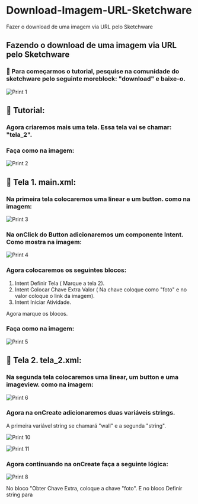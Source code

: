 # Download-Imagem-URL-Sketchware
Fazer o download de uma imagem via URL pelo Sketchware

## Fazendo o download de uma imagem via URL pelo Sketchware

### :cherries: Para começarmos o tutorial, pesquise na comunidade do sketchware pelo seguinte moreblock: "download" e baixe-o.

![Print 1](https://github.com/Gabriel-True/Download-Imagem-URL-Sketchware/blob/main/Screenshot_20201027-145804.png)

## :page_facing_up: Tutorial: 

### Agora criaremos mais uma tela. Essa tela vai se chamar: "tela_2".

### Faça como na imagem:

![Print 2](https://github.com/Gabriel-True/Download-Imagem-URL-Sketchware/blob/main/Screenshot_20201027-130253.png)

## :iphone: Tela 1. main.xml:

### Na primeira tela colocaremos uma linear e um button. como na imagem:

![Print 3](https://github.com/Gabriel-True/Download-Imagem-URL-Sketchware/blob/main/Screenshot_20201027-131125.png)

### Na onClick do Button adicionaremos um componente Intent. Como mostra na imagem:

![Print 4](https://github.com/Gabriel-True/Download-Imagem-URL-Sketchware/blob/main/Screenshot_20201027-130116.png)

### Agora colocaremos os seguintes blocos:

1. Intent Definir Tela ( Marque a tela 2).
2. Intent Colocar Chave Extra Valor ( Na chave coloque como "foto" e no valor coloque o link da imagem).
3. Intent Iniciar Atividade.

Agora marque os blocos.

### Faça como na imagem:

![Print 5](https://github.com/Gabriel-True/Download-Imagem-URL-Sketchware/blob/main/Screenshot_20201027-145935.png)

## :iphone: Tela 2. tela_2.xml:

### Na segunda tela colocaremos uma linear, um button e uma imageview. como na imagem:

![Print 6](https://github.com/Gabriel-True/Download-Imagem-URL-Sketchware/blob/main/Screenshot_20201027-131137.png)

### Agora na onCreate adicionaremos duas variáveis strings.

A primeira variável string se chamará "wall"
 e a segunda "string".
 
 ![Print 10](https://github.com/Gabriel-True/Download-Imagem-URL-Sketchware/blob/main/Screenshot_20201027-130648.png)
 
 ![Print 11](https://github.com/Gabriel-True/Download-Imagem-URL-Sketchware/blob/main/Screenshot_20201027-130703.png)
 
### Agora continuando na onCreate faça a seguinte lógica:
 
 ![Print 8](https://github.com/Gabriel-True/Download-Imagem-URL-Sketchware/blob/main/Screenshot_20201027-131359.png)
 
 No bloco "Obter Chave Extra, coloque a chave "foto". E no bloco Definir string para
